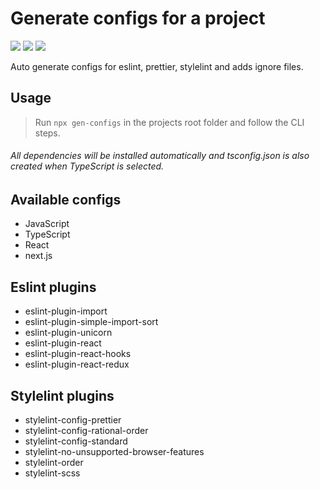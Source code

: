 # Generate configs for a project
[![](https://img.shields.io/npm/v/gen-configs.svg?style=flat)](https://www.npmjs.com/package/gen-configs)
[![](https://img.shields.io/npm/dt/gen-configs.svg?style=flat)](https://www.npmjs.com/package/gen-configs)
[![](https://img.shields.io/npm/l/gen-configs.svg?style=flat)](https://mit-license.org/)

Auto generate configs for eslint, prettier, stylelint and adds ignore files.

## Usage

> Run `npx gen-configs` in the projects root folder and follow the CLI steps.

###### All dependencies will be installed automatically and tsconfig.json is also created when TypeScript is selected.


## Available configs
* JavaScript
* TypeScript
* React
* next.js

## Eslint plugins

* eslint-plugin-import
* eslint-plugin-simple-import-sort
* eslint-plugin-unicorn
* eslint-plugin-react
* eslint-plugin-react-hooks
* eslint-plugin-react-redux

## Stylelint plugins

* stylelint-config-prettier
* stylelint-config-rational-order
* stylelint-config-standard
* stylelint-no-unsupported-browser-features
* stylelint-order
* stylelint-scss
